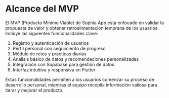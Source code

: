 # Alcance del MVP

El MVP (Producto Mínimo Viable) de Sophia App está enfocado en validar la propuesta de valor y obtener retroalimentación temprana de los usuarios. Incluye las siguientes funcionalidades clave:

1. Registro y autenticación de usuarios
2. Perfil personal con seguimiento de progreso
3. Módulo de retos y prácticas diarias
4. Análisis básico de datos y recomendaciones personalizadas
5. Integración con Supabase para gestión de datos
6. Interfaz intuitiva y responsiva en Flutter

Estas funcionalidades permiten a los usuarios comenzar su proceso de desarrollo personal, mientras el equipo recopila información valiosa para iterar y mejorar el producto.
